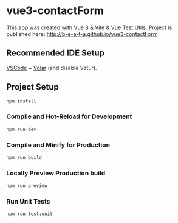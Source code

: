 # vue3-contactForm

This app was created with Vue 3 & Vite & Vue Test Utils.
Project is published here:
http://b-e-a-t-a.github.io/vue3-contactForm

## Recommended IDE Setup

[VSCode](https://code.visualstudio.com/) + [Volar](https://marketplace.visualstudio.com/items?itemName=Vue.volar) (and disable Vetur).

## Project Setup

```sh
npm install
```

### Compile and Hot-Reload for Development

```sh
npm run dev
```

### Compile and Minify for Production

```sh
npm run build
```

### Locally Preview Production build

```sh
npm run preview
```

### Run Unit Tests

```sh
npm run test:unit
```
